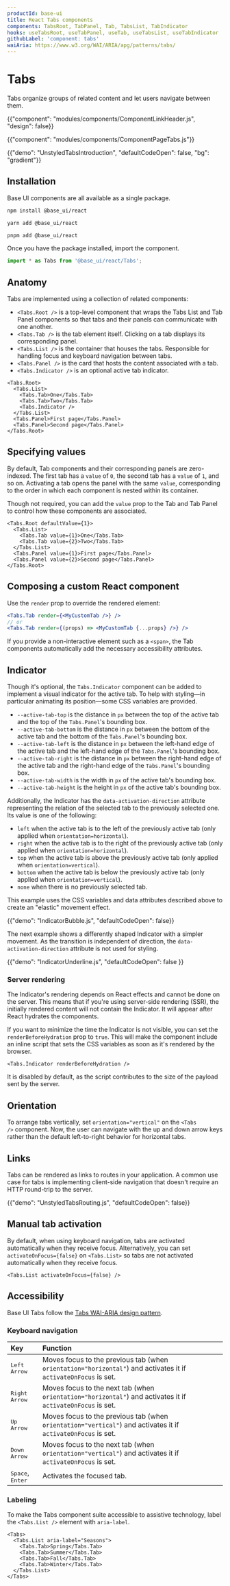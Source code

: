 ```yaml
---
productId: base-ui
title: React Tabs components
components: TabsRoot, TabPanel, Tab, TabsList, TabIndicator
hooks: useTabsRoot, useTabPanel, useTab, useTabsList, useTabIndicator
githubLabel: 'component: tabs'
waiAria: https://www.w3.org/WAI/ARIA/apg/patterns/tabs/
---
```


# Tabs

<p class="description">Tabs organize groups of related content and let users navigate between them.</p>

{{"component": "modules/components/ComponentLinkHeader.js", "design": false}}

{{"component": "modules/components/ComponentPageTabs.js"}}

{{"demo": "UnstyledTabsIntroduction", "defaultCodeOpen": false, "bg": "gradient"}}

## Installation

Base UI components are all available as a single package.

<codeblock storageKey="package-manager">

```bash npm
npm install @base_ui/react
```

```bash yarn
yarn add @base_ui/react
```

```bash pnpm
pnpm add @base_ui/react
```

</codeblock>

Once you have the package installed, import the component.

```ts
import * as Tabs from '@base_ui/react/Tabs';
```

## Anatomy

Tabs are implemented using a collection of related components:

- `<Tabs.Root />` is a top-level component that wraps the Tabs List and Tab Panel components so that tabs and their panels can communicate with one another.
- `<Tabs.Tab />` is the tab element itself. Clicking on a tab displays its corresponding panel.
- `<Tabs.List />` is the container that houses the tabs. Responsible for handling focus and keyboard navigation between tabs.
- `<Tabs.Panel />` is the card that hosts the content associated with a tab.
- `<Tabs.Indicator />` is an optional active tab indicator.

```tsx
<Tabs.Root>
  <Tabs.List>
    <Tabs.Tab>One</Tabs.Tab>
    <Tabs.Tab>Two</Tabs.Tab>
    <Tabs.Indicator />
  </Tabs.List>
  <Tabs.Panel>First page</Tabs.Panel>
  <Tabs.Panel>Second page</Tabs.Panel>
</Tabs.Root>
```

## Specifying values

By default, Tab components and their corresponding panels are zero-indexed.
The first tab has a `value` of `0`, the second tab has a `value` of `1`, and so on.
Activating a tab opens the panel with the same `value`, corresponding to the order in which each component is nested within its container.

Though not required, you can add the `value` prop to the Tab and Tab Panel to control how these components are associated.

```tsx
<Tabs.Root defaultValue={1}>
  <Tabs.List>
    <Tabs.Tab value={1}>One</Tabs.Tab>
    <Tabs.Tab value={2}>Two</Tabs.Tab>
  </Tabs.List>
  <Tabs.Panel value={1}>First page</Tabs.Panel>
  <Tabs.Panel value={2}>Second page</Tabs.Panel>
</Tabs.Root>
```

## Composing a custom React component

Use the `render` prop to override the rendered element:

```jsx
<Tabs.Tab render={<MyCustomTab />} />
// or
<Tabs.Tab render={(props) => <MyCustomTab {...props} />} />
```

If you provide a non-interactive element such as a `<span>`, the Tab components automatically add the necessary accessibility attributes.

## Indicator

Though it's optional, the `Tabs.Indicator` component can be added to implement a visual indicator for the active tab.
To help with styling—in particular animating its position—some CSS variables are provided.

- `--active-tab-top` is the distance in `px` between the top of the active tab and the top of the `Tabs.Panel`'s bounding box.
- `--active-tab-bottom` is the distance in `px` between the bottom of the active tab and the bottom of the `Tabs.Panel`'s bounding box.
- `--active-tab-left` is the distance in `px` between the left-hand edge of the active tab and the left-hand edge of the `Tabs.Panel`'s bounding box.
- `--active-tab-right` is the distance in `px` between the right-hand edge of the active tab and the right-hand edge of the `Tabs.Panel`'s bounding box.
- `--active-tab-width` is the width in `px` of the active tab's bounding box.
- `--active-tab-height` is the height in `px` of the active tab's bounding box.

Additionally, the Indicator has the `data-activation-direction` attribute representing the relation of the selected tab to the previously selected one.
Its value is one of the following:

- `left` when the active tab is to the left of the previously active tab (only applied when `orientation=horizontal`).
- `right` when the active tab is to the right of the previously active tab (only applied when `orientation=horizontal`).
- `top` when the active tab is above the previously active tab (only applied when `orientation=vertical`).
- `bottom` when the active tab is below the previously active tab (only applied when `orientation=vertical`).
- `none` when there is no previously selected tab.

This example uses the CSS variables and data attributes described above to create an "elastic" movement effect.

{{"demo": "IndicatorBubble.js", "defaultCodeOpen": false}}

The next example shows a differently shaped Indicator with a simpler movement.
As the transition is independent of direction, the `data-activation-direction` attribute is not used for styling.

{{"demo": "IndicatorUnderline.js", "defaultCodeOpen": false }}

### Server rendering

The Indicator's rendering depends on React effects and cannot be done on the server.
This means that if you're using server-side rendering (SSR), the initially rendered content will not contain the Indicator.
It will appear after React hydrates the components.

If you want to minimize the time the Indicator is not visible, you can set the `renderBeforeHydration` prop to `true`.
This will make the component include an inline script that sets the CSS variables as soon as it's rendered by the browser.

```tsx
<Tabs.Indicator renderBeforeHydration />
```

It is disabled by default, as the script contributes to the size of the payload sent by the server.

## Orientation

To arrange tabs vertically, set `orientation="vertical"` on the `<Tabs />` component.
Now, the user can navigate with the up and down arrow keys rather than the default left-to-right behavior for horizontal tabs.

## Links

Tabs can be rendered as links to routes in your application.
A common use case for tabs is implementing client-side navigation that doesn't require an HTTP round-trip to the server.

{{"demo": "UnstyledTabsRouting.js", "defaultCodeOpen": false}}

## Manual tab activation

By default, when using keyboard navigation, tabs are activated automatically when they receive focus.
Alternatively, you can set `activateOnFocus={false}` on `<Tabs.List>` so tabs are not activated automatically when they receive focus.

```tsx
<Tabs.List activateOnFocus={false} />
```

## Accessibility

Base UI Tabs follow the [Tabs WAI-ARIA design pattern](https://www.w3.org/WAI/ARIA/apg/patterns/tabs/).

### Keyboard navigation

| Key                                                        | Function                                                                                                        |
| :--------------------------------------------------------- | :-------------------------------------------------------------------------------------------------------------- |
| <kbd class="key">Left Arrow</kbd>                          | Moves focus to the previous tab (when `orientation="horizontal"`) and activates it if `activateOnFocus` is set. |
| <kbd class="key">Right Arrow</kbd>                         | Moves focus to the next tab (when `orientation="horizontal"`) and activates it if `activateOnFocus` is set.     |
| <kbd class="key">Up Arrow</kbd>                            | Moves focus to the previous tab (when `orientation="vertical"`) and activates it if `activateOnFocus` is set.   |
| <kbd class="key">Down Arrow</kbd>                          | Moves focus to the next tab (when `orientation="vertical"`) and activates it if `activateOnFocus` is set.       |
| <kbd class="key">Space</kbd>, <kbd class="key">Enter</kbd> | Activates the focused tab.                                                                                      |

### Labeling

To make the Tabs component suite accessible to assistive technology, label the `<Tabs.List />` element with `aria-label`.

```tsx
<Tabs>
  <Tabs.List aria-label="Seasons">
    <Tabs.Tab>Spring</Tabs.Tab>
    <Tabs.Tab>Summer</Tabs.Tab>
    <Tabs.Tab>Fall</Tabs.Tab>
    <Tabs.Tab>Winter</Tabs.Tab>
  </Tabs.List>
</Tabs>
```
